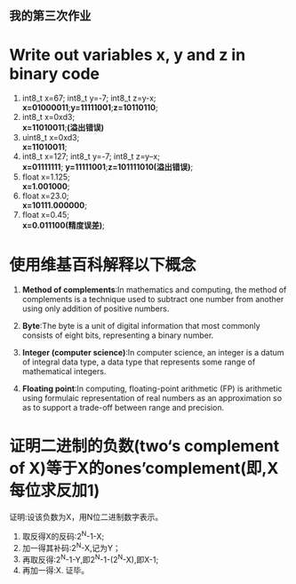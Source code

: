## 我的第三次作业
# Write out variables x, y and z in binary code
1. int8_t x=67; int8_t y=-7; int8_t z=y-x;
<br/>**x=01000011**;**y=11111001**;**z=10110110**;
2. int8_t x=0xd3;
<br/>**x=11010011**;**(溢出错误)**
3. uint8_t x=0xd3;
<br/>**x=11010011**;
4. int8_t x=127; int8_t y=-7; int8_t z=y–x;
<br/>**x=01111111**; **y=11111001**;**z=101111010(溢出错误)**;
5. float x=1.125;
<br/>**x=1.001000**;
6. float x=23.0;
<br/>**x=10111.000000**;
7. float x=0.45;
<br/>**x=0.011100(精度误差)**;


# 使用维基百科解释以下概念
1. **Method of complements**:In mathematics and computing, the method of complements is a technique used to subtract one number from another using only addition of positive numbers.

2. **Byte**:The byte is a unit of digital information that most commonly consists of eight bits, representing a binary number. 

3. **Integer (computer science)**:In computer science, an integer is a datum of integral data type, a data type that represents some range of mathematical integers.

4. **Floating point**:In computing, floating-point arithmetic (FP) is arithmetic using formulaic representation of real numbers as an approximation so as to support a trade-off between range and precision.

# 证明二进制的负数(two‘s complement of X)等于X的ones’complement(即,X每位求反加1)

证明:设该负数为X，用N位二进制数字表示。
1. 取反得X的反码:2<sup>N</sup>-1-X;
2. 加一得其补码:2<sup>N</sup>-X,记为Y；
3. 再取反得:2<sup>N</sup>-1-Y,即2<sup>N</sup>-1-(2<sup>N</sup>-X),即X-1;
4. 再加一得:X.
证毕。
